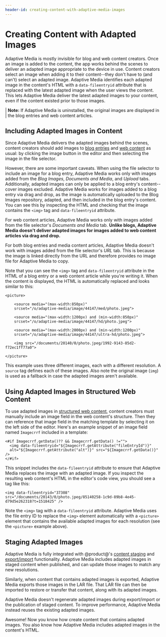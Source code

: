 ```yaml
---
header-id: creating-content-with-adaptive-media-images
---
```


# Creating Content with Adapted Images

Adaptive Media is mostly invisible for blog and web content creators. Once
an image is added to the content, the app works behind the scenes to
deliver an adapted image appropriate to the device in use. Content creators
select an image when adding it to their content--they don't have to (and
can't) select an adapted image. Adaptive Media identifies each adapted image in
the content's HTML with a `data-fileentryid` attribute that is replaced with the
latest adapted image when the user views the content. This lets Adaptive Media
deliver the latest adapted images to your content, even if the content existed
prior to those images. 

| **Note:** If Adaptive Media is uninstalled, the original images are displayed in
| the blog entries and web content articles.

## Including Adapted Images in Content

Since Adaptive Media delivers the adapted images behind the scenes, content 
creators should add images to 
[blog entries](/docs/7-0/user/-/knowledge_base/u/publishing-blogs) 
and 
[web content](/docs/7-0/user/-/knowledge_base/u/creating-web-content) 
as usual: by clicking the image button in the editor and then selecting the 
image in the file selector. 

However, there are some important caveats. When using the file selector to
include an image for a blog entry, Adaptive Media works only with images added
from the *Blog Images*, *Documents and Media*, and *Upload* tabs. Additionally,
adapted images can only be applied to a blog entry's content--cover images
excluded. Adaptive Media works for images added to a blog entry via drag and
drop, as the image is automatically uploaded to the Blog Images repository,
adapted, and then included in the blog entry's content. You can see this by
inspecting the HTML and checking that the image contains the `<img>` tag and
`data-fileentryid` attribute.

For web content articles, Adaptive Media works only with images added from the
file selector's *Documents and Media* tab. **Unlike blogs, Adaptive Media
doesn't deliver adapted images for images added to web content articles via drag
and drop.**

For both blog entries and media content articles, Adaptive Media doesn't work 
with images added from the file selector's *URL* tab. This is because the image 
is linked directly from the URL and therefore provides no image file for 
Adaptive Media to copy.

Note that you can see the `<img>` tag and `data-fileentryid` attribute in the 
HTML of a blog entry or a web content article while you're writing it. When the 
content is displayed, the HTML is automatically replaced and looks similar to 
this: 

    <picture>

        <source media="(max-width:850px)" 
        srcset="/o/adaptive-media/image/44147/med/photo.jpeg">

        <source media="(max-width:1200px) and (min-width:850px)" 
        srcset="/o/adaptive-media/image/44147/hd/photo.jpeg">

        <source media="(max-width:2000px) and (min-width:1200px)" 
        srcset="/o/adaptive-media/image/44147/ultra-hd/photo.jpeg">

        <img src="/documents/20140/0/photo.jpeg/1992-9143-85d2-f72ec1ff77a0">

    </picture>

This example uses three different images, each with a different resolution. A 
`source` tag defines each of these images. Also note the original image (`img`) 
is used as a fallback in case the adapted images aren't available. 

## Using Adapted Images in Structured Web Content

To use adapted images in 
[structured web content](/docs/7-0/user/-/knowledge_base/u/designing-uniform-content), 
content creators must manually include an image field in the web content's 
structure. Then they can reference that image field in the matching template by 
selecting it on the left side of the editor. Here's an example snippet of an 
image field named `Imagecrrf` included in a template: 

    <#if Imagecrrf.getData()?? && Imagecrrf.getData() !="">
      <img data-fileentryid="${Imagecrrf.getAttribute("fileEntryId")}" 
      alt="${Imagecrrf.getAttribute("alt")}" src="${Imagecrrf.getData()}" />
    </#if>

This snippet includes the `data-fileentryid` attribute to ensure that Adaptive 
Media replaces the image with an adapted image. If you inspect the resulting web
content's HTML in the editor's code view, you should see a tag like this:

    <img data-fileentryid="37308" 
    src="/documents/20143/0/photo.jpeg/85140258-1c9d-89b8-4e45-d79d5e262318?t=1518425" />

Note the `<img>` tag with a `data-fileentryid` attribute. Adaptive Media uses
the file entry ID to replace the `<img>` element automatically with
a `<picture>` element that contains the available adapted images for each
resolution (see the `<picture>` example above).

## Staging Adapted Images

Adaptive Media is fully integrated with @product@'s 
[content staging](/docs/7-0/user/-/knowledge_base/u/staging-content-for-publication) 
and 
[export/import](/docs/7-0/user/-/knowledge_base/u/exporting-importing-app-data) 
functionality. Adaptive Media includes adapted images in staged content when 
published, and can update those images to match any new resolutions. 

Similarly, when content that contains adapted images is exported, Adaptive Media 
exports those images in the LAR file. That LAR file can then be imported to 
restore or transfer that content, along with its adapted images.

Adaptive Media doesn't regenerate adapted images during export/import 
or the publication of staged content. To improve performance, Adaptive Media 
instead reuses the existing adapted images. 

Awesome! Now you know how create content that contains adapted images. You also 
know how Adaptive Media includes adapted images in the content's HTML. 
